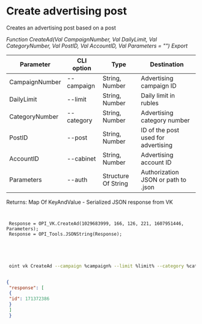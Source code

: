 ﻿---
sidebar_position: 2
---

# Create advertising post
 Creates an advertising post based on a post


*Function CreateAd(Val CampaignNumber, Val DailyLimit, Val CategoryNumber, Val PostID, Val AccountID, Val Parameters = "") Export*

 | Parameter | CLI option | Type | Destination |
 |-|-|-|-|
 | CampaignNumber | --campaign | String, Number | Advertising campaign ID |
 | DailyLimit | --limit | String, Number | Daily limit in rubles |
 | CategoryNumber | --category | String, Number | Advertising category number |
 | PostID | --post | String, Number | ID of the post used for advertising |
 | AccountID | --cabinet | String, Number | Advertising account ID |
 | Parameters | --auth | Structure Of String | Authorization JSON or path to .json |

 
 Returns: Map Of KeyAndValue - Serialized JSON response from VK

```bsl title="Code example"
	
 
 Response = OPI_VK.CreateAd(1029683999, 166, 126, 221, 1607951446, Parameters);
 Response = OPI_Tools.JSONString(Response);
 
 
	
```

```sh title="CLI command example"
 
 oint vk CreateAd --campaign %campaign% --limit %limit% --category %category% --post %post% --cabinet %cabinet% --auth %auth%


```


```json title="Result"

{
 "response": [
 {
 "id": 171372386
 }
 ]
 }

```
